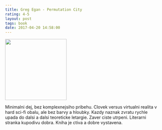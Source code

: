 ```yaml
---
title: Greg Egan - Permutation City
rating: 4-5
layout: post
tags: book
date: 2017-04-20 14:58:00
---
```

<img width="200" src="http://images.gr-assets.com/books/1287341300l/156784.jpg" />
<p>
Minimalni dej, bez komplexnejsiho pribehu. Clovek versus virtualni realita v hard sci-fi obalu, ale bez barvy a hloubky. Kazdy naznak zvratu rychle upada do dalsi a dalsi teoreticke letargie. Zaver ciste utrpeni. Literarni stranka kupodivu dobra. Kniha je ctiva a dobre vystavena.
</p>
